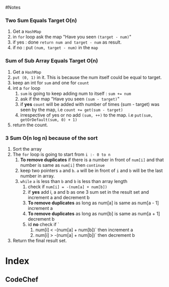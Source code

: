 #Notes
### Two Sum Equals Target O(n)
1. Get a `HashMap`
2. in `for` loop ask the map "Have you seen `(target - num)`"
3. if yes : done `return num and target - num` as result.
4. if no : put `(num, target - num)` in the `map`

### Sum of Sub Array Equals Target O(n)

1. Get a `HashMap`
2. `put (0, 1)` in it. This is because the num itself could be equal to target.
3. keep an int for `sum` and one for `count`
4. int a `for` loop 
    1. `sum` is going to keep adding num to itself : `sum += num`
    3. ask if the map "Have you seen `(sum - target)`"
    4. if **yes** `count` will be added with number of times (sum - target) was seen by the map, i.e `count += get(sum - target)`
    5. irrespective of yes or no add `(sum, ++)` to the map. i.e `put(sum, getOrDefault(sum, 0) + 1)`
5. return the count.

### 3 Sum O(n log n) because of the sort

1. Sort the array
2. The `for` loop is going to start from `i :- 0 to n`
    1. **To remove duplicates** if there is a number in front of `num[i]` and that number is same as `num[i]` then `continue`
    2. keep two pointers `a` and `b`. `a` will be in front of `i` and `b` will be the last number in array.
    3. `while` `a` is less than `b` and `b` is less than array length
        1. check if `num[i] = -(num[a] + num[b])` 
        2. if **yes** add i, a and b as one 3 sum set in the result set and increment a and decrement b
        3. **To remove duplicates** as long as num[a] is same as num[a - 1] increment a
        4. **To remove duplicates** as long as num[b] is same as num[a + 1] decrement b
        5. id **no** check if `
            1. num[i] < -(num[a] + num[b])` then increment a
            2.  num[i] > -(num[a] + num[b])` then decrement b
3. Return the final result set.

# Index
## CodeChef
            